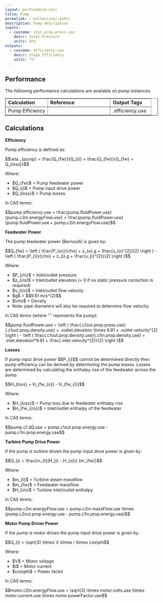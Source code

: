 ```yaml
---
layout: performance-calc
title: Pump
permalink: /:collection/:path/
description: Pump description
inputs:
  - casname: c1in.prop.press.use
    descr: Inlet Pressure
    units: kPa
outputs:
  - casname: efficiency.use
    descr: Stage Efficiency
    units: "%"
---
```


<div class="section" id="performance">
<h2>Performance<a class="headerlink" href="#performance" title="Permalink to this headline"></a></h2>
<p>The following performance calculations are available on pump instances.</p>
<table border="1" class="docutils">
<colgroup>
<col width="29%">
<col width="43%">
<col width="29%">
</colgroup>
<tbody valign="top">
<tr class="row-odd"><td><strong>Calculation</strong></td>
<td><strong>Reference</strong></td>
<td><strong>Output Tags</strong></td>
</tr>
<tr class="row-even"><td>Pump Efficiency</td>
<td>&nbsp;</td>
<td>.efficiency.use</td>
</tr>
</tbody>
</table>
</div>


<div class="section" id="calculations">
<h2>Calculations<a class="headerlink" href="#calculations" title="Permalink to this headline"></a></h2>
<p><strong>Efficiency</strong></p>
<p>Pump efficiency is defined as:</p>
<div class="math">
<p><span class="math">$$\eta _{pump} = \frac{Q_{fw}}{Q_{i}} = \frac{Q_{fw}}{Q_{fw} + Q_{loss}}$$</span></p>
</div><p>Where:</p>
<ul class="simple">
<li><span class="math">$Q_{fw}$</span> = Pump feedwater power</li>
<li><span class="math">$Q_{i}$</span> = Pump input drive power</li>
<li><span class="math">$Q_{loss}$</span> = Pump losses</li>
</ul>
<p>In CAS terms:</p>
<div class="math">
<p><span class="math">$$pump.efficiency.use = \frac{pump.fluidPower.use}{pump.c2in.energyFlow.use} = \frac{pump.fluidPower.use}{pump.fluidPower.use + pump.c2in.energyFlow.use}$$</span></p>
</div><p><strong>Feedwater Power</strong></p>
<p>The pump feedwater power (Bernoulli) is given by:</p>
<div class="math">
<p><span class="math">$$Q_{fw} = \left ( \frac{P_{o}}{\rho} + z_{o}.g + \frac{v_{o}^{2}}{2} \right ) - \left ( \frac{P_{i}}{\rho} + z_{i}.g + \frac{v_{i}^{2}}{2} \right )$$</span></p>
</div><p>Where:</p>
<ul class="simple">
<li><span class="math">$P_{i/o}$</span> = Inlet/outlet pressure</li>
<li><span class="math">$z_{i/o}$</span> = Inlet/outlet elevation (= 0 if no static pressure correction is required)</li>
<li><span class="math">$v_{i/o}$</span> = Inlet/outlet flow velocity</li>
<li><span class="math">$g$</span> =  <span class="math">$$9.81 m/s^{2}$$</span></li>
<li><span class="math">$\rho$</span> = Density</li>
<li>Note: pipe diameters will also be required to determine flow velocity.</li>
</ul>
<p>In CAS terms (where ”.” represents the pump):</p>
<div class="math">
<p><span class="math">$$pump.fluidPower.use = \left ( \frac{.c1out.prop.press.use}{.c1out.prop.density.use} + .outlet.elevation \times 9.81 + .outlet.velocity^{2} \right ) - \left ( \frac{.c1out.prop.density.use}{.c1in.prop.density.use} + .inlet.elevation*9.81 + \frac{.inlet.velocity^{2}}{2} \right )$$</span></p>
</div><p><strong>Losses</strong></p>
<p>If pump input drive power <span class="math">$$P_{i}$$</span> cannot be determined directly then
pump efficiency can be derived by determining the pump losses. Losses are
determined by calculating the enthalpy rise of the feedwater across the
pump.</p>
<div class="math">
<p><span class="math">$$H_{loss} = H_{fw_{o}} - H_{fw_{i}}$$</span></p>
</div><p>Where:</p>
<ul class="simple">
<li><span class="math">$H_{loss}$</span> = Pump loss due to feedwater enthalpy rise</li>
<li><span class="math">$H_{fw_{i/o}}$</span> = Inlet/outlet enthalpy of the feedwater</li>
</ul>
<p>In CAS terms:</p>
<div class="math">
<p><span class="math">$$pump.c1.dQ.use = pump.c1out.prop.energy.use - pump.c1in.prop.energy.use$$</span></p>
</div><p><strong>Turbine Pump Drive Power</strong></p>
<p>If the pump is turbine driven the pump input drive power is given by:</p>
<div class="math">
<p><span class="math">$$Q_{i} = \frac{m_{t}(H_{i} - H_{o})} {m_{fw}}$$</span></p>
</div><p>Where:</p>
<ul class="simple">
<li><span class="math">$m_{t}$</span> = Turbine steam massflow</li>
<li><span class="math">$m_{fw}$</span> = Feedwater massflow</li>
<li><span class="math">$H_{i/o}$</span> = Turbine inlet/outlet enthalpy</li>
</ul>
<p>In CAS terms:</p>
<div class="math">
<p><span class="math">$$pump.c2in.energyFlow.use = pump.c2in.massFlow.use \times (pump.c2out.prop.energy.use - pump.c1in.prop.energy.use)$$</span></p>
</div><p><strong>Motor Pump Driver Power</strong></p>
<p>If the pump is motor driven the pump input drive power is given by:</p>
<div class="math">
<p><span class="math">$$Q_{i} = \sqrt{3} \times V \times i \times cos\phi$$</span></p>
</div><p>Where:</p>
<ul class="simple">
<li><span class="math">$V$</span> = Motor voltage</li>
<li><span class="math">$i$</span> = Motor current</li>
<li><span class="math">$cos\phi$</span> = Power factor</li>
</ul>
<p>In CAS terms:</p>
<div class="math">
<p><span class="math">$$motor.c2in.energyFlow.use =  \sqrt{3} \times motor.volts.use \times motor.current.use \times motor.powerFactor.use$$</span></p>
</div></div>
